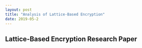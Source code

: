 ```yaml
---
layout: post
title: "Analysis of Lattice-Based Encryption"
date: 2019-05-2
---
```

Lattice-Based Encryption Research Paper
---------------------------------------
